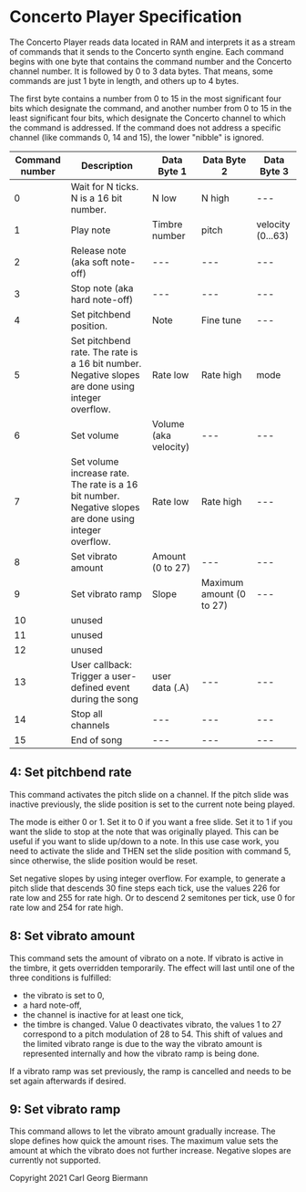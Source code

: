 Concerto Player Specification
=============================

The Concerto Player reads data located in RAM and interprets it as a stream of
commands that it sends to the Concerto synth engine. Each command begins with
one byte that contains the command number and the Concerto channel number. It
is followed by 0 to 3 data bytes. That means, some commands are just 1 byte
in length, and others up to 4 bytes.

The first byte contains a number from 0 to 15 in the most significant four
bits which designate the command, and another number from 0 to 15 in the least
significant four bits, which designate the Concerto channel to which the
command is addressed. If the command does not address a specific channel
(like commands 0, 14 and 15), the lower "nibble" is ignored.

| Command number | Description | Data Byte 1 | Data Byte 2 | Data Byte 3 |
|----------------|-------------|-------------|-------------|-------------|
|              0 | Wait for N ticks. N is a 16 bit number. | N low | N high | --- |
|              1 | Play note | Timbre number | pitch | velocity (0...63) |
|              2 | Release note (aka soft note-off) | --- | --- | --- |
|              3 | Stop note (aka hard note-off) | --- | --- | --- |
|              4 | Set pitchbend position. | Note | Fine tune | --- |
|              5 | Set pitchbend rate. The rate is a 16 bit number. Negative slopes are done using integer overflow. | Rate low | Rate high | mode |
|              6 | Set volume | Volume (aka velocity) | --- | --- |
|              7 | Set volume increase rate. The rate is a 16 bit number. Negative slopes are done using integer overflow. | Rate low | Rate high | --- |
|              8 | Set vibrato amount | Amount (0 to 27) | --- | --- |
|              9 | Set vibrato ramp | Slope | Maximum amount (0 to 27) | --- |
|             10 | unused | | | |
|             11 | unused | | | |
|             12 | unused | | | |
|             13 | User callback: Trigger a user-defined event during the song | user data (.A) | --- | --- |
|             14 | Stop all channels | --- | --- | --- |
|             15 | End of song | --- | --- | --- |




4: Set pitchbend rate
----------------------

This command activates the pitch slide on a channel. If the pitch slide was
inactive previously, the slide position is set to the current note being
played.

The mode is either 0 or 1. Set it to 0 if you want a free slide. Set it to 1 if
you want the slide to stop at the note that was originally played. This can be
useful if you want to slide up/down to a note. In this use case work, you need
to activate the slide and THEN set the slide position with command 5, since
otherwise, the slide position would be reset.

Set negative slopes by using integer overflow. For example, to generate a pitch
slide that descends 30 fine steps each tick, use the values 226 for rate low
and 255 for rate high. Or to descend 2 semitones per tick, use 0 for rate low
and 254 for rate high.


8: Set vibrato amount
---------------------

This command sets the amount of vibrato on a note. If vibrato is active in the
timbre, it gets overridden temporarily. The effect will last until one of the
three conditions is fulfilled:
* the vibrato is set to 0,
* a hard note-off,
* the channel is inactive for at least one tick,
* the timbre is changed.
Value 0 deactivates vibrato, the values 1 to 27 correspond to a pitch
modulation of 28 to 54. This shift of values and the limited vibrato range is
due to the way the vibrato amount is represented internally and how the vibrato
ramp is being done.

If a vibrato ramp was set previously, the ramp is cancelled and needs to be set
again afterwards if desired.


9: Set vibrato ramp
-------------------

This command allows to let the vibrato amount gradually increase. The slope
defines how quick the amount rises. The maximum value sets the amount at which
the vibrato does not further increase. Negative slopes are currently not
supported.


Copyright 2021 Carl Georg Biermann